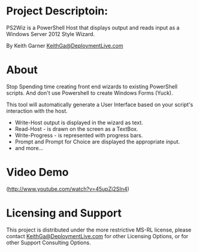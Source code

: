 # Project Descriptoin: 

PS2Wiz is a PowerShell Host that displays output and reads input as a Windows Server 2012 Style Wizard. 

By Keith Garner KeithGa@DeploymentLive.com


# About
Stop Spending time creating front end wizards to existing PowerShell scripts. 
And don't use Powershell to create Windows Forms (Yuck). 

This tool will automatically generate a User Interface based on your script's interaction with the host. 
* Write-Host output is displayed in the wizard as text.
* Read-Host - is drawn on the screen as a TextBox. 
* Write-Progress - is represented with progress bars.
* Prompt and Prompt for Choice are displayed the appropriate input.
* and more...

# Video Demo

(http://www.youtube.com/watch?v=45upZj2SIn4)


# Licensing and Support
This project is distributed under the more restrictive MS-RL license, please contact KeithGa@DeploymentLive.com for other Licensing Options, or for other Support Consulting Options.
